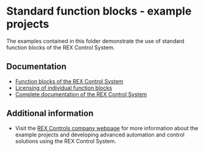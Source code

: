 ﻿Standard function blocks - example projects
===========================================

The examples contained in this folder demonstrate the use of standard 
function blocks of the REX Control System.

## Documentation ##

- [Function blocks of the REX Control System](https://www.rexcontrols.com/media/2.50.1/doc/ENGLISH/MANUALS/BRef/BRef_ENG.html)
- [Licensing of individual function blocks](https://www.rexcontrols.com/media/2.50.1/doc/ENGLISH/MANUALS/BRef/BRef_ENGap1.html)
- [Complete documentation of the REX Control System](http://www.rexcontrols.com/documentation-and-support)

## Additional information ##

- Visit the [REX Controls company webpage](http://www.rexcontrols.com) 
for more information about the example projects and developing advanced 
automation and control solutions using the REX Control System.